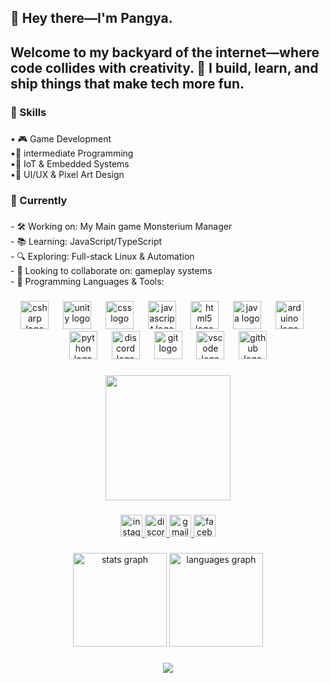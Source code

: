 <h2 align="left">👋 Hey there—I'm Pangya.</h2>

###

<h2 align="left">Welcome to my backyard of the internet—where code collides with creativity. 🚀 I build, learn, and ship things that make tech more fun.</h2>

###

<h3 align="left">🧠 Skills</h3>

###

<p align="left">• 🎮 Game Development <br>•🧩 intermediate Programming <br>•🔌 IoT & Embedded Systems <br>•🎨 UI/UX & Pixel Art Design</p>

###

<h3 align="left">🌱 Currently</h3>

###

<p align="left">- 🛠️ Working on: My Main game  Monsterium Manager<br>- 📚 Learning: JavaScript/TypeScript <br>- 🔍 Exploring: Full-stack Linux & Automation<br>- 🤝 Looking to collaborate on: gameplay systems<br>- 🧰 Programming Languages & Tools:</p>

###

<div align="center">
  <img src="https://skillicons.dev/icons?i=cs" height="45" alt="csharp logo"  />
  <img width="15" />
  <img src="https://skillicons.dev/icons?i=unity" height="45" alt="unity logo"  />
  <img width="15" />
  <img src="https://cdn.jsdelivr.net/gh/devicons/devicon/icons/css3/css3-original.svg" height="45" alt="css logo"  />
  <img width="15" />
  <img src="https://cdn.jsdelivr.net/gh/devicons/devicon/icons/javascript/javascript-original.svg" height="45" alt="javascript logo"  />
  <img width="15" />
  <img src="https://skillicons.dev/icons?i=html" height="45" alt="html5 logo"  />
  <img width="15" />
  <img src="https://skillicons.dev/icons?i=java" height="45" alt="java logo"  />
  <img width="15" />
  <img src="https://skillicons.dev/icons?i=arduino" height="45" alt="arduino logo"  />
  <img width="15" />
  <img src="https://skillicons.dev/icons?i=py" height="45" alt="python logo"  />
  <img width="15" />
  <img src="https://skillicons.dev/icons?i=discord" height="45" alt="discord logo"  />
  <img width="15" />
  <img src="https://skillicons.dev/icons?i=git" height="45" alt="git logo"  />
  <img width="15" />
  <img src="https://skillicons.dev/icons?i=vscode" height="45" alt="vscode logo"  />
  <img width="15" />
  <img src="https://skillicons.dev/icons?i=github" height="45" alt="github logo"  />
</div>

###

<div align="center">
  <img height="200" src="https://media1.tenor.com/m/J2zTtDMTN94AAAAC/anime-emilia.gif"  />
</div>

###

<div align="center">
  <a href="https://www.instagram.com/p.ang_ya_0/" target="_blank">
    <img src="https://img.shields.io/static/v1?message=Instagram&logo=instagram&label=&color=E4405F&logoColor=white&labelColor=&style=for-the-badge" height="35" alt="instagram logo"  />
  </a>
  <a href="http://discordapp.com/users/724426418527666247" target="_blank">
    <img src="https://img.shields.io/static/v1?message=Discord&logo=discord&label=&color=7289DA&logoColor=white&labelColor=&style=for-the-badge" height="35" alt="discord logo"  />
  </a>
  <a href="thamatijaru@gmail.com" target="_blank">
    <img src="https://img.shields.io/static/v1?message=Gmail&logo=gmail&label=&color=D14836&logoColor=white&labelColor=&style=for-the-badge" height="35" alt="gmail logo"  />
  </a>
  <a href="https://www.facebook.com/Thammati.jarutakanon/" target="_blank">
    <img src="https://img.shields.io/static/v1?message=Facebook&logo=facebook&label=&color=1877F2&logoColor=white&labelColor=&style=for-the-badge" height="35" alt="facebook logo"  />
  </a>
</div>

###

<div align="center">
  <img src="https://github-readme-stats.vercel.app/api?username=IHateNamo&hide_title=false&hide_rank=false&show_icons=true&include_all_commits=true&count_private=true&disable_animations=false&theme=dracula&locale=en&hide_border=false" height="150" alt="stats graph"  />
  <img src="https://github-readme-stats.vercel.app/api/top-langs?username=IHateNamo&locale=en&hide_title=false&layout=compact&card_width=320&langs_count=5&theme=gruvbox&hide_border=false" height="150" alt="languages graph"  />
</div>

###

<div align="center">
  <img src="https://count.getloli.com/@:IHateNamo?theme=rule34&padding=6&offset=3&scale=0.8&align=top&pixelated=1&darkmode=auto"  />
</div>

###

